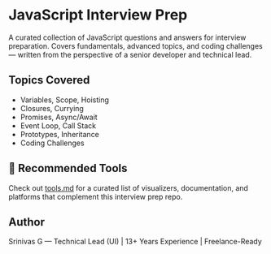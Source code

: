 # JavaScript Interview Prep

A curated collection of JavaScript questions and answers for interview preparation. Covers fundamentals, advanced topics, and coding challenges — written from the perspective of a senior developer and technical lead.

## Topics Covered
- Variables, Scope, Hoisting
- Closures, Currying
- Promises, Async/Await
- Event Loop, Call Stack
- Prototypes, Inheritance
- Coding Challenges


## 🔧 Recommended Tools

Check out [tools.md](./tools.md) for a curated list of visualizers, documentation, and platforms that complement this interview prep repo.

## Author
Srinivas G — Technical Lead (UI) | 13+ Years Experience | Freelance-Ready